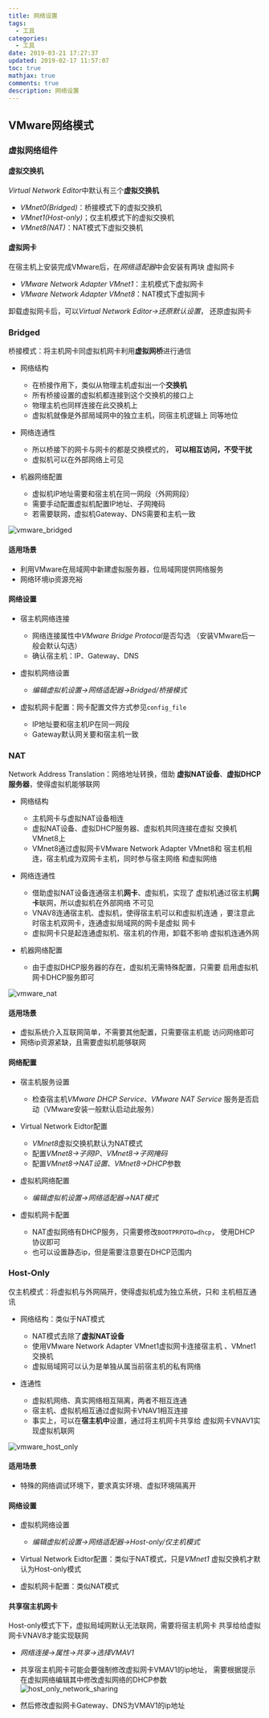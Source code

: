 ```yaml
---
title: 网络设置
tags:
  - 工具
categories:
  - 工具
date: 2019-03-21 17:27:37
updated: 2019-02-17 11:57:07
toc: true
mathjax: true
comments: true
description: 网络设置
---
```


##	VMware网络模式

###	虚拟网络组件

####	虚拟交换机

*Virtual Network Editor*中默认有三个**虚拟交换机**

-	*VMnet0(Bridged)*：桥接模式下的虚拟交换机
-	*VMnet1(Host-only)*；仅主机模式下的虚拟交换机
-	*VMnet8(NAT)*：NAT模式下虚拟交换机

####	虚拟网卡

在宿主机上安装完成VMware后，在*网络适配器*中会安装有两块
虚拟网卡

-	*VMware Network Adapter VMnet1*：主机模式下虚拟网卡
-	*VMware Network Adapter VMnet8*：NAT模式下虚拟网卡

卸载虚拟网卡后，可以*Virtual Network Editor->还原默认设置*，
还原虚拟网卡

###	Bridged

桥接模式：将主机网卡同虚拟机网卡利用**虚拟网桥**进行通信

-	网络结构

	-	在桥接作用下，类似从物理主机虚拟出一个**交换机**
	-	所有桥接设置的虚拟机都连接到这个交换机的接口上
	-	物理主机也同样连接在此交换机上
	-	虚拟机就像是外部局域网中的独立主机，同宿主机逻辑上
		同等地位

-	网络连通性

	-	所以桥接下的网卡与网卡的都是交换模式的，
		**可以相互访问，不受干扰**
	-	虚拟机可以在外部网络上可见

-	机器网络配置

	-	虚拟机IP地址需要和宿主机在同一网段（外网网段）
	-	需要手动配置虚拟机配置IP地址、子网掩码
	-	若需要联网，虚拟机Gateway、DNS需要和主机一致

![vmware_bridged](imgs/vmware_bridged.png)

####	适用场景

-	利用VMware在局域网中新建虚拟服务器，位局域网提供网络服务
-	网络环境ip资源充裕

####	网络设置

-	宿主机网络连接
	-	网络连接属性中*VMware Bridge Protocal*是否勾选
		（安装VMware后一般会默认勾选）
	-	确认宿主机：IP、Gateway、DNS

-	虚拟机网络设置
	-	*编辑虚拟机设置->网络适配器->Bridged/桥接模式*

-	虚拟机网卡配置：网卡配置文件方式参见`config_file`
	-	IP地址要和宿主机IP在同一网段
	-	Gateway默认网关要和宿主机一致

###	NAT

Network Address Translation：网络地址转换，借助
**虚拟NAT设备**、**虚拟DHCP服务器**，使得虚拟机能够联网

-	网络结构

	-	主机网卡与虚拟NAT设备相连
	-	虚拟NAT设备、虚拟DHCP服务器、虚拟机共同连接在虚拟
		交换机VMnet8上
	-	VMnet8通过虚拟网卡VMware Network Adapter VMnet8和
		宿主机相连，宿主机成为双网卡主机，同时参与宿主网络
		和虚拟网络

-	网络连通性

	-	借助虚拟NAT设备连通宿主机**网卡**、虚拟机，实现了
		虚拟机通过宿主机**网卡**联网，所以虚拟机在外部网络
		不可见
	-	VNAV8连通宿主机、虚拟机，使得宿主机可以和虚拟机连通
		，要注意此时宿主机双网卡，连通虚拟局域网的网卡是虚拟
		网卡
	-	虚拟网卡只是起连通虚拟机、宿主机的作用，卸载不影响
		虚拟机连通外网

-	机器网络配置

	-	由于虚拟DHCP服务器的存在，虚拟机无需特殊配置，只需要
		启用虚拟机网卡DHCP服务即可

![vmware_nat](imgs/vmware_nat.png)

####	适用场景

-	虚拟系统介入互联网简单，不需要其他配置，只需要宿主机能
	访问网络即可
-	网络ip资源紧缺，且需要虚拟机能够联网

####	网络配置

-	宿主机服务设置
	-	检查宿主机*VMware DHCP Service*、*VMware NAT Service*
		服务是否启动（VMware安装一般默认启动此服务）

-	Virtual Network Eidtor配置
	-	*VMnet8*虚拟交换机默认为NAT模式
	-	配置*VMnet8->子网IP*、*VMnet8->子网掩码*
	-	配置*VMnet8->NAT设置*、*VMnet8->DHCP*参数

-	虚拟机网络配置
	-	*编辑虚拟机设置->网络适配器->NAT模式*

-	虚拟机网卡配置
	-	NAT虚拟网络有DHCP服务，只需要修改`BOOTPRPOTO=dhcp`，
		使用DHCP协议即可
	-	也可以设置静态ip，但是需要注意要在DHCP范围内

###	Host-Only

仅主机模式：将虚拟机与外网隔开，使得虚拟机成为独立系统，只和
主机相互通讯

-	网络结构：类似于NAT模式

	-	NAT模式去除了**虚拟NAT设备**
	-	使用VMware Network Adapter VMnet1虚拟网卡连接宿主机
		、VMnet1交换机
	-	虚拟局域网可以认为是单独从属当前宿主机的私有网络

-	连通性

	-	虚拟机网络、真实网络相互隔离，两者不相互连通
	-	宿主机、虚拟机相互通过虚拟网卡VNAV1相互连接
	-	事实上，可以在**宿主机中**设置，通过将主机网卡共享给
		虚拟网卡VNAV1实现虚拟机联网

![vmware_host_only](imgs/vmware_host_only.png)

####	适用场景

-	特殊的网络调试环境下，要求真实环境、虚拟环境隔离开

####	网络设置

-	虚拟机网络设置
	-	*编辑虚拟机设置->网络适配器->Host-only/仅主机模式*

-	Virtual Network Eidtor配置：类似于NAT模式，只是*VMnet1*
	虚拟交换机才默认为Host-only模式

-	虚拟机网卡配置：类似NAT模式

####	共享宿主机网卡

Host-only模式下下，虚拟局域网默认无法联网，需要将宿主机网卡
共享给给虚拟网卡VNAV8才能实现联网

-	*网络连接->属性->共享->选择VMAV1*

-	共享宿主机网卡可能会要强制修改虚拟网卡VMAV1的ip地址，
	需要根据提示在虚拟网络编辑其中修改虚拟网络的DHCP参数
	![host_only_network_sharing](imgs/host_only_network_sharing.png)

-	然后修改虚拟网卡Gateway、DNS为VMAV1的ip地址


